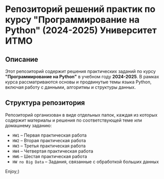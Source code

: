 # Репозиторий решений практик по курсу "Программирование на Python" (2024-2025) Университет ИТМО

## Описание
Этот репозиторий содержит решения практических заданий по курсу **"Программирование на Python"** в учебном году **2024-2025**. В рамках курса рассматриваются основы и продвинутые темы языка Python, включая работу с данными, алгоритмы и структуры данных.

## Структура репозитория
Репозиторий организован в виде отдельных папок, каждая из которых содержит материалы и решения по соответствующей теме или домашнему заданию:

- `HW1` – Первая практическая работа
- `HW2` – Вторая практическая работа
- `HW3` – Третья практическая работа
- `HW4` – Четвертая практическая работа
- `HW6` – Шестая практическая работа
- `HW по Big Data` – Задания, связанные с обработкой больших данных

Enjoy;)